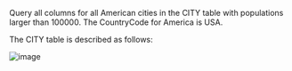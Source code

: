 Query all columns for all American cities in the CITY table with populations larger than 100000. The CountryCode for America is USA.

The CITY table is described as follows:

![image](https://s3.amazonaws.com/hr-challenge-images/8137/1449729804-f21d187d0f-CITY.jpg)
